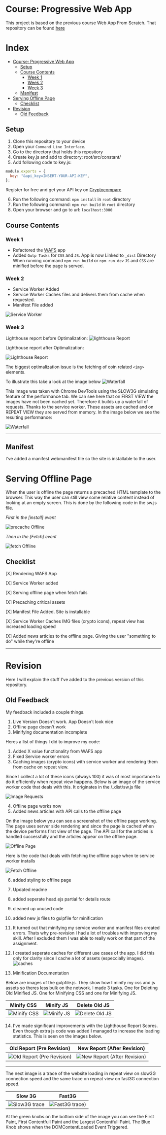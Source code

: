 # Course: Progressive Web App

This project is based on the previous course Web App From Scratch. That repository can be found [here](https://github.com/stanRepo/web-app-from-scratch-2021)


# Index

- [Course: Progressive Web App](#course--progressive-web-app)
  * [Setup](#setup)
  * [Course Contents](#course-contents)
    + [Week 1](#week-1)
    + [Week 2](#week-2)
    + [Week 3](#week-3)
  * [Manifest](#manifest)
- [Serving Offline Page](#serving-offline-page)
  * [Checklist](#checklist)
- [Revision](#revision)
  * [Old Feedback](#old-feedback)




## Setup

1. Clone this repository to your device
2. Open your `Command Line Interface`.
3. Go to the directory that holds this repository
4. Create key.js and add to directory: root/src/constant/
5. Add following code to key.js:

```js
module.exports = {
  key: "&api_key=INSERT-YOUR-API-KEY",
};
```

Register for free and get your API key on [Cryptocompare](https://min-api.cryptocompare.com/)

6. Run the following command: `npm install` in `root` directory
7. Run the following command: `npm run build` in `root` directory
8. Open your browser and go to url: `localhost:3000`

## Course Contents

### Week 1

- Refactored the [WAFS](https://github.com/stanRepo/web-app-from-scratch-2021) app
- Added `Gulp Tasks` for `CSS` and `JS`. App is now Linked to `_dist` Directory
  When running command `npm run build` or `npm run dev` `JS` and `CSS` are minified before the page is served.

### Week 2

- Service Worker Added
- Service Worker Caches files and delivers them from cache when requested.
- Manifest File added

![Service Worker](/public/images/serviceWorker.JPG)

### Week 3

Lighthouse report before Optimalization:
![lighthouse Report](/public/images/lighthouseAfter.JPG)

Lighthouse report after Optimalization:

![Lighthouse Report](/public/images/lighthouseAfter2.JPG)

The biggest optimalization issue is the fetching of coin related `<img>` elements.

To illustrate this take a look at the image below
![Waterfall](/public/images/waterfallSlow.JPG)

This image was taken with Chrome DevTools using the SLOW3G simulating feature of the performance tab.
We can see here that on FIRST VIEW the images have not been cached yet. Therefore it builds up a waterfall of requests. Thanks to the service worker. These assets are cached and on REPEAT VIEW they are served from memory. In the image below we see the resulting performance:

![Waterfall](/public/images/waterfallSlow2.JPG)

-----------

## Manifest
I've added a manifest.webmanifest file so the site is installable to the user. 

# Serving Offline Page

When the user is offline the page returns a precached HTML template to the browser.  This way the user can still view some relative content instead of looking at an empty screen. This is done by the following code in the sw.js file.

*First in the [install] event*

![precache Offline](/public/images/precacheOffline.svg)

 
*Then in the [Fetch] event*

![fetch Offline](/public/images/fetchOffline.svg)

## Checklist

[X] Rendering WAFS App


[X] Service Worker added

[X] Serving offline page when fetch fails

[X] Precaching critical assets

[X] Manifest File Added. Site is installable

[X] Service Worker Caches IMG files (crypto icons), repeat view has increased loading speed

[X] Added news articles to the offline page. Giving the user "something to do" while they're offline


---------------


# Revision

Here I will explain the stuff I've added to the previous version of this repository.

## Old Feedback
My feedback included a couple things.

1. Live Version Doesn't work. App Doesn't look nice
2. Offline page doesn't work
3. Minifying documentation incomplete

Heres a list of things I did to improve my code:

1. Added X value functionality from WAFS app
2. Fixed Service worker errors
3. Caching images (crypto icons) with service worker and rendering them from cache on repeat view.

Since I collect a lot of these icons (always 100) it was of most importance to do it efficiently when repeat view happens. Below is an image of the service worker code that deals with this. It originates in the /_dist/sw.js file

![Image Requests](/public/images/imageRequests.svg)


4. Offline page works now
5. Added news articles with API calls to the offline page

On the image below you can see a screenshot of the offline page working. The page uses server side rendering and since the page is cached when the device performs first view of the page. The API call for the articles is handled successfully and the articles appear on the offline page.

![Offline Page](/public/images/OfflinePage.JPG)

Here is the code that deals with fetching the offline page when te service worker installs

![Fetch Offline](/public/images/fetchOffline.svg)



6. added styling to offline page
7. Updated readme
8. added seperate head.ejs partial for details route
9. cleaned up unused code
10. added new js files to gulpfile for minification

11. It turned out that minifying my service worker and manifest files created errors. Thats why pre-revision I had a lot of troubles with improving my skill. After I excluded them I was able to really work on that part of the assignment. 

12. I created seperate caches for different use cases of the app. I did this only for clarity since I cache a lot of assets (especcially images). 
![caches](/public/images/caches.JPG)

13. Minification Documentation

Below are images of the gulpfile.js. They show how I minify my css and js assets so theres less bulk on the network. I made 3 tasks. One for Deleting Old Minified JS. One for Minifying CSS and one for Minifying JS.

Minify CSS|  Minify JS | Delete Old JS
:-------------------------:|:-------------------------:|:-------------------------:
![Minify CSS](/public/images/cssTask.svg)  |  ![Minify JS](/public/images/jsTask.svg) | ![Delete Old JS](/public/images/deleteOldJS.svg) 





14. I've made significant improvements with the Lighthouse Report Scores. Even though extra js code was added I managed to increase the loading statistics. This is seen on the images below.

Old Report (Pre Revision)            |  New Report (After Revision)
:-------------------------:|:-------------------------:
![Old Report (Pre Revision)](/public/images/lighthouseAfter2.JPG)  |  ![New Report (After Revision)](/public/images/lighthouseRevisionIncognito.JPG)

------------

The next image is a trace of the website loading in repeat view on slow3G connection speed and the same trace on repeat view on fast3G connection speed. 

Slow 3G | Fast3G
:-------------------------:|:-------------------------:
![Slow3G trace](/public/images/timeFrameLoading.JPG)  |  ![Fast3G trace)](/public/images/timeFrameLoadingFast.JPG)

At the green knobs on the bottom side of the image you can see the First Paint, First Contentfull Paint and the Largest Contentfull Paint. The Blue Knob shows when the DOMContentLoaded Event Triggered.

